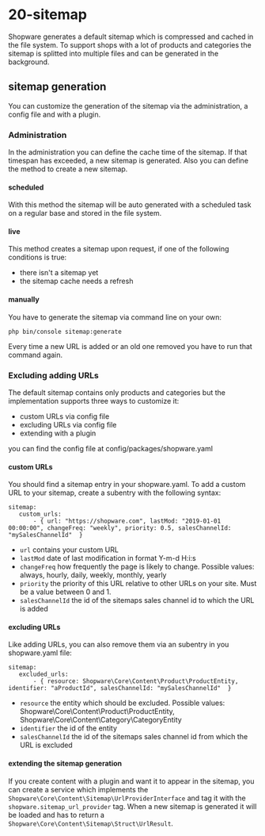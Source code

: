 # 20-sitemap

Shopware generates a default sitemap which is compressed and cached in the file system. To support shops with a lot of products and categories the sitemap is splitted into multiple files and can be generated in the background.

## sitemap generation

You can customize the generation of the sitemap via the administration, a config file and with a plugin.

### Administration

In the administration you can define the cache time of the sitemap. If that timespan has exceeded, a new sitemap is generated. Also you can define the method to create a new sitemap.

#### scheduled

With this method the sitemap will be auto generated with a scheduled task on a regular base and stored in the file system.

#### live

This method creates a sitemap upon request, if one of the following conditions is true:

* there isn't a sitemap yet
* the sitemap cache needs a refresh 

#### manually

You have to generate the sitemap via command line on your own:

```text
php bin/console sitemap:generate
```

Every time a new URL is added or an old one removed you have to run that command again.

### Excluding adding URLs

The default sitemap contains only products and categories but the implementation supports three ways to customize it:

* custom URLs via config file
* excluding URLs via config file
* extending with a plugin

you can find the config file at config/packages/shopware.yaml

#### custom URLs

You should find a sitemap entry in your shopware.yaml. To add a custom URL to your sitemap, create a subentry with the following syntax:

```text
sitemap:
   custom_urls:
       - { url: "https://shopware.com", lastMod: "2019-01-01 00:00:00", changeFreq: "weekly", priority: 0.5, salesChannelId: "mySalesChannelId"  }
```

* `url` contains your custom URL
* `lastMod` date of last modification in format Y-m-d H:i:s
* `changeFreq` how frequently the page is likely to change. Possible values: always, hourly, daily, weekly, monthly, yearly
* `priority` the priority of this URL relative to other URLs on your site. Must be a value between 0 and 1.
* `salesChannelId` the id of the sitemaps sales channel id to which the URL is added

#### excluding URLs

Like adding URLs, you can also remove them via an subentry in you shopware.yaml file:

```text
sitemap:
   excluded_urls:
       - { resource: Shopware\Core\Content\Product\ProductEntity, identifier: "aProductId", salesChannelId: "mySalesChannelId"  }
```

* `resource` the entity which should be excluded. Possible values: Shopware\Core\Content\Product\ProductEntity, Shopware\Core\Content\Category\CategoryEntity
* `identifier` the id of the entity
* `salesChannelId` the id of the sitemaps sales channel id from which the URL is excluded

#### extending the sitemap generation

If you create content with a plugin and want it to appear in the sitemap, you can create a service which implements the `Shopware\Core\Content\Sitemap\UrlProviderInterface` and tag it with the `shopware.sitemap_url_provider` tag. When a new sitemap is generated it will be loaded and has to return a `Shopware\Core\Content\Sitemap\Struct\UrlResult`.

